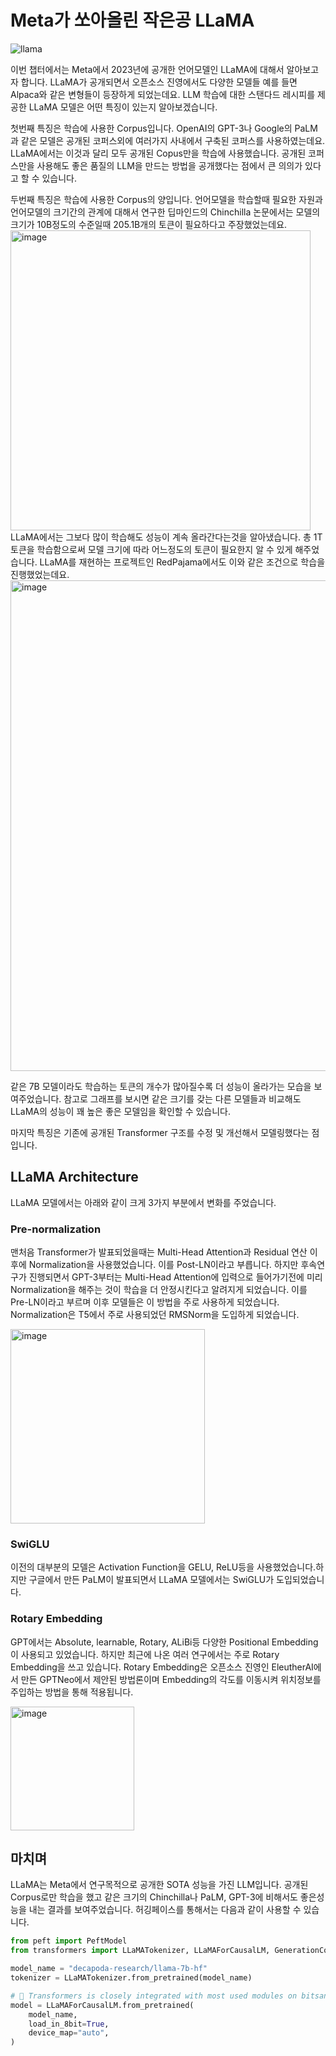 # Meta가 쏘아올린 작은공 LLaMA

![llama](https://user-images.githubusercontent.com/7252598/231923020-9b1dea6d-8504-410e-a733-ef550b6c2591.png)

이번 챕터에서는 Meta에서 2023년에 공개한 언어모델인 LLaMA에 대해서 알아보고자 합니다.
LLaMA가 공개되면서 오픈소스 진영에서도 다양한 모델들 예를 들면 Alpaca와 같은 변형들이 등장하게 되었는데요. LLM 학습에 대한 스탠다드 레시피를 제공한 LLaMA 모델은 어떤 특징이 있는지 알아보겠습니다.

첫번째 특징은 학습에 사용한 Corpus입니다. OpenAI의 GPT-3나 Google의 PaLM과 같은 모델은 공개된 코퍼스외에 여러가지 사내에서 구축된 코퍼스를 사용하였는데요. LLaMA에서는 이것과 달리 모두 공개된 Copus만을 학습에 사용했습니다. 공개된 코퍼스만을 사용해도 좋은 품질의 LLM을 만드는 방법을 공개했다는 점에서 큰 의의가 있다고 할 수 있습니다.

두번째 특징은 학습에 사용한 Corpus의 양입니다. 언어모델을 학습할때 필요한 자원과 언어모델의 크기간의 관계에 대해서 연구한 딥마인드의 Chinchilla 논문에서는 모델의 크기가 10B정도의 수준일때 205.1B개의 토큰이 필요하다고 주장했었는데요. 
<img width="480" alt="image" src="https://github.com/eagle705/nlp-book/assets/7252598/aaaf5425-b0b8-4e8d-9463-54bc65946852">
LLaMA에서는 그보다 많이 학습해도 성능이 계속 올라간다는것을 알아냈습니다. 총 1T 토큰을 학습함으로써 모델 크기에 따라 어느정도의 토큰이 필요한지 알 수 있게 해주었습니다. LLaMA를 재현하는 프로젝트인 RedPajama에서도 이와 같은 조건으로 학습을 진행했었는데요. 
<img width="785" alt="image" src="https://github.com/eagle705/nlp-book/assets/7252598/f3422adb-6991-47e1-b7bc-fcdc4f5e270c">

같은 7B 모델이라도 학습하는 토큰의 개수가 많아질수록 더 성능이 올라가는 모습을 보여주었습니다. 참고로 그래프를 보시면 같은 크기를 갖는 다른 모델들과 비교해도 LLaMA의 성능이 꽤 높은 좋은 모델임을 확인할 수 있습니다.

마지막 특징은 기존에 공개된 Transformer 구조를 수정 및 개선해서 모델링했다는 점입니다.

## LLaMA Architecture
LLaMA 모델에서는 아래와 같이 크게 3가지 부분에서 변화를 주었습니다.

### Pre-normalization
맨처음 Transformer가 발표되었을때는 Multi-Head Attention과 Residual 연산 이후에 Normalization을 사용했었습니다. 이를 Post-LN이라고 부릅니다. 하지만 후속연구가 진행되면서 GPT-3부터는 Multi-Head Attention에 입력으로 들어가기전에 미리 Normalization을 해주는 것이 학습을 더 안정시킨다고 알려지게 되었습니다. 이를 Pre-LN이라고 부르며 이후 모델들은 이 방법을 주로 사용하게 되었습니다. Normalization은 T5에서 주로 사용되었던 RMSNorm을 도입하게 되었습니다.

<img width="311" alt="image" src="https://github.com/eagle705/nlp-book/assets/7252598/017bed00-0618-47b4-a8d5-70e70666715f">

### SwiGLU
이전의 대부분의 모델은 Activation Function을 GELU, ReLU등을 사용했었습니다.하지만 구글에서 만든 PaLM이 발표되면서 LLaMA 모델에서는 SwiGLU가 도입되었습니다.


### Rotary Embedding
GPT에서는 Absolute, learnable, Rotary, ALiBi등 다양한 Positional Embedding이 사용되고 있었습니다. 하지만 최근에 나온 여러 연구에서는 주로 Rotary Embedding을 쓰고 있습니다. Rotary Embedding은 오픈소스 진영인 EleutherAI에서 만든 GPTNeo에서 제안된 방법론이며 Embedding의 각도를 이동시켜 위치정보를 주입하는 방법을 통해 적용됩니다.

<img width="198" alt="image" src="https://github.com/eagle705/nlp-book/assets/7252598/a129b308-3f8b-451a-9e90-f2cf0ddbf7f8">

## 마치며
LLaMA는 Meta에서 연구목적으로 공개한 SOTA 성능을 가진 LLM입니다. 공개된 Corpus로만 학습을 했고 같은 크기의 Chinchilla나 PaLM, GPT-3에 비해서도 좋은성능을 내는 결과를 보여주었습니다. 허깅페이스를 통해서는 다음과 같이 사용할 수 있습니다.

```python
from peft import PeftModel
from transformers import LLaMATokenizer, LLaMAForCausalLM, GenerationConfig

model_name = "decapoda-research/llama-7b-hf"
tokenizer = LLaMATokenizer.from_pretrained(model_name)

# 🤗 Transformers is closely integrated with most used modules on bitsandbytes. You can load your model in 8-bit precision with few lines of code.
model = LLaMAForCausalLM.from_pretrained(
    model_name,
    load_in_8bit=True,
    device_map="auto",
)
```
